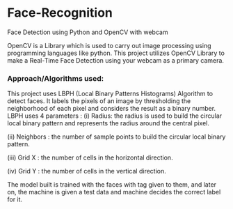 # Face-Recognition

Face Detection using Python and OpenCV with webcam

OpenCV is a Library which is used to carry out image processing using programming languages like python. This project utilizes OpenCV Library to make a Real-Time Face Detection using your webcam as a primary camera.

### Approach/Algorithms used:

This project uses LBPH (Local Binary Patterns Histograms) Algorithm to detect faces. It labels the pixels of an image by thresholding the neighborhood of each pixel and considers the result as a binary number.
LBPH uses 4 parameters :
(i) Radius: the radius is used to build the circular local binary pattern and represents the radius around the
central pixel.

(ii) Neighbors : the number of sample points to build the circular local binary pattern.

(iii) Grid X : the number of cells in the horizontal direction.

(iv) Grid Y : the number of cells in the vertical direction.

The model built is trained with the faces with tag given to them, and later on, the machine is given a test data and machine decides the correct label for it.

